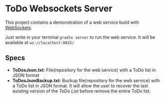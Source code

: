 # ToDo Websockets Server 
This project contains a demonstration of a web service build with [WebSockets](https://tyrus.java.net/).

Just write in your terminal ``gradle server`` to run the web service. It will be available at ```ws://localhost:8025/```


## Specs

* **ToDosJson.txt**: File(repository for the web service) with a ToDo list in JSON format
* **ToDosJsonBackup.txt**: Buckup file(repository for the web service) with a ToDo list in JSON format. It will allow the user to recover the last existing version of the *ToDo List* before remove the entire ToDo list.
